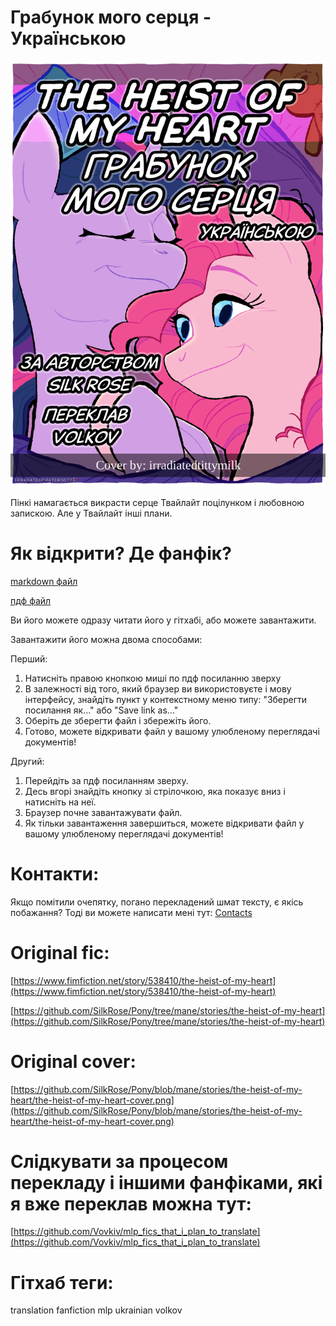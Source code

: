 # Грабунок мого серця - Українською
![](src/cover-ukr.png)

Пінкі намагається викрасти серце Твайлайт поцілунком і любовною запискою. Але у Твайлайт інші плани.

# Як відкрити? Де фанфік?
[markdown файл](The%20Heist%20of%20My%20Heart%20-%20ukr.md)

[пдф файл](The%20Heist%20of%20My%20Heart%20-%20ukr.pdf)

Ви його можете одразу читати його у гітхабі, або можете завантажити.

Завантажити його можна двома способами:

Перший:

1. Натисніть правою кнопкою миші по пдф посиланню зверху
2. В залежності від того, який браузер ви використовуєте і мову інтерфейсу, знайдіть пункт у контекстному меню типу: "Зберегти посилання як..." або "Save link as..."
3. Оберіть де зберегти файл і збережіть його.
4. Готово, можете відкривати файл у вашому улюбленому переглядачі документів!

Другий:

1. Перейдіть за пдф посиланням зверху.
2. Десь вгорі знайдіть кнопку зі стрілочкою, яка показує вниз і натисніть на неї.
3. Браузер почне завантажувати файл.
4. Як тільки завантаження завершиться, можете відкривати файл у вашому улюбленому переглядачі документів!

# Контакти:
Якщо помітили очепятку, погано перекладений шмат тексту, є якісь побажання?
Тоді ви можете написати мені тут: [Contacts](https://github.com/Vovkiv/mlp_fics_that_i_plan_to_translate/tree/main#contacts)

# Original fic:
[https://www.fimfiction.net/story/538410/the-heist-of-my-heart](https://www.fimfiction.net/story/538410/the-heist-of-my-heart)

[https://github.com/SilkRose/Pony/tree/mane/stories/the-heist-of-my-heart](https://github.com/SilkRose/Pony/tree/mane/stories/the-heist-of-my-heart)

# Original cover:
[https://github.com/SilkRose/Pony/blob/mane/stories/the-heist-of-my-heart/the-heist-of-my-heart-cover.png](https://github.com/SilkRose/Pony/blob/mane/stories/the-heist-of-my-heart/the-heist-of-my-heart-cover.png)

# Слідкувати за процесом перекладу і іншими фанфіками, які я вже переклав можна тут:
[https://github.com/Vovkiv/mlp_fics_that_i_plan_to_translate](https://github.com/Vovkiv/mlp_fics_that_i_plan_to_translate)

# Гітхаб теги:
translation fanfiction mlp ukrainian volkov
